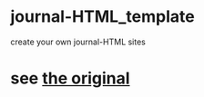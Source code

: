 # journal-HTML_template
create your own journal-HTML sites

# see [the original](https://www.paytondev.xyz/navigation.html)
